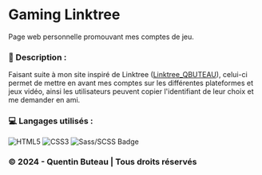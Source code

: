 # Gaming Linktree

Page web personnelle promouvant mes comptes de jeu.

### 📜 Description :
Faisant suite à mon site inspiré de Linktree ([Linktree_QBUTEAU](https://github.com/QBUTEAU/Linktree_QBUTEAU)), celui-ci permet de mettre en avant mes comptes sur les différentes plateformes et jeux vidéo, ainsi les utilisateurs peuvent copier l'identifiant de leur choix et me demander en ami.

### 💻 Langages utilisés :
![HTML5](https://img.shields.io/badge/html5-%23E34F26.svg?style=for-the-badge&logo=html5&logoColor=white)
![CSS3](https://img.shields.io/badge/css3-%231572B6.svg?style=for-the-badge&logo=css3&logoColor=white)
![Sass/SCSS Badge](https://img.shields.io/badge/Sass/SCSS-CC6699?style=for-the-badge&logo=sass&logoColor=white)

### © 2024 - Quentin Buteau | Tous droits réservés
